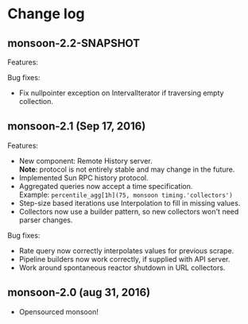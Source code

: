 Change log
====

monsoon-2.2-SNAPSHOT
----

Features:

Bug fixes:
- Fix nullpointer exception on IntervalIterator if traversing empty collection.

monsoon-2.1 (Sep 17, 2016)
----

Features:
- New component: Remote History server.  
  **Note**: protocol is not entirely stable and may change in the future.
- Implemented Sun RPC history protocol.
- Aggregated queries now accept a time specification.  
  Example: ``percentile_agg[1h](75, monsoon timing.'collectors')``
- Step-size based iterations use Interpolation to fill in missing values.
- Collectors now use a builder pattern, so new collectors won't need parser changes.

Bug fixes:
- Rate query now correctly interpolates values for previous scrape.
- Pipeline builders now work correctly, if supplied with API server.
- Work around spontaneous reactor shutdown in URL collectors.

monsoon-2.0 (aug 31, 2016)
----

- Opensourced monsoon!
